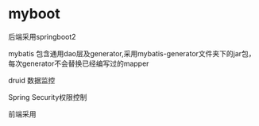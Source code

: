 # myboot
后端采用springboot2

mybatis
包含通用dao层及generator,采用mybatis-generator文件夹下的jar包，每次generator不会替换已经编写过的mapper

druid 数据监控

Spring Security权限控制

前端采用
